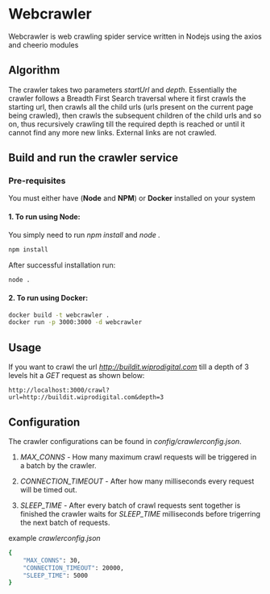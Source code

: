 # Webcrawler

Webcrawler is web crawling spider service written in Nodejs using the axios and cheerio modules

## Algorithm
The crawler takes two parameters *startUrl* and *depth*. Essentially the crawler follows a Breadth First Search traversal where it first crawls the starting url, then crawls all the child urls (urls present on the current page being crawled), then crawls the subsequent children of the child urls and so on, thus recursively crawling till the required depth is reached or until it cannot find any more new links. External links are not crawled.

## Build and run the crawler service
### Pre-requisites
You must either have (**Node** and **NPM**) or **Docker** installed on your system
#### 1. To run using Node:
You simply need to run *npm install* and *node .*




```bash
npm install
```
After successful installation run:

```bash
node .
```
#### 2. To run using Docker:

```bash
docker build -t webcrawler .
docker run -p 3000:3000 -d webcrawler
```

## Usage
If you want to crawl the url *http://buildit.wiprodigital.com* till a depth of 3 levels hit a *GET* request as shown below:

```
http://localhost:3000/crawl?url=http://buildit.wiprodigital.com&depth=3
```

## Configuration
The crawler configurations can be found in *config/crawlerconfig.json*. 

1. *MAX_CONNS* - How many maximum crawl requests will be triggered in a batch by the crawler. 

2. *CONNECTION_TIMEOUT* - After how many milliseconds every request will be timed out. 

3. *SLEEP_TIME* - After every batch of crawl requests sent together is finished the crawler waits for *SLEEP_TIME* milliseconds before trigerring the next batch of requests.

example *crawlerconfig.json*

```bash
{
    "MAX_CONNS": 30,
    "CONNECTION_TIMEOUT": 20000,
    "SLEEP_TIME": 5000 
}

```
